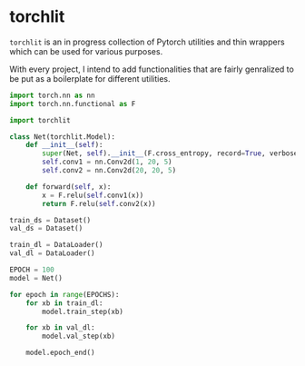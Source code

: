 # torchlit

`torchlit` is an in progress collection of Pytorch utilities and thin wrappers which can be used for various purposes.

With every project, I intend to add functionalities that are fairly genralized to be put as a boilerplate for different utilities.

```python
import torch.nn as nn
import torch.nn.functional as F

import torchlit

class Net(torchlit.Model):
    def __init__(self):
        super(Net, self).__init__(F.cross_entropy, record=True, verbose=True)
        self.conv1 = nn.Conv2d(1, 20, 5)
        self.conv2 = nn.Conv2d(20, 20, 5)

    def forward(self, x):
        x = F.relu(self.conv1(x))
        return F.relu(self.conv2(x))

train_ds = Dataset()
val_ds = Dataset()

train_dl = DataLoader()
val_dl = DataLoader()

EPOCH = 100
model = Net()

for epoch in range(EPOCHS):
    for xb in train_dl:
        model.train_step(xb)

    for xb in val_dl:
        model.val_step(xb)

    model.epoch_end()
```
